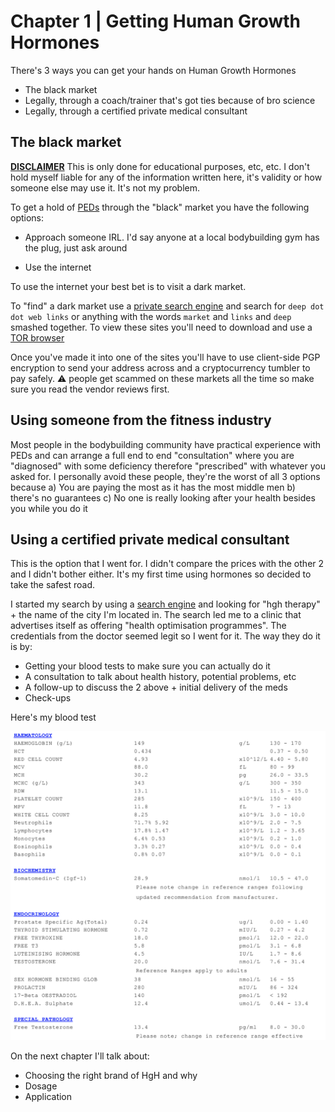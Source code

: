 # Chapter 1 | Getting Human Growth Hormones

There's 3 ways you can get your hands on Human Growth Hormones

- The black market
- Legally, through a coach/trainer that's got ties because of bro science
- Legally, through a certified private medical consultant

## The black market

[**DISCLAIMER**](https://termly.io/resources/templates/disclaimer-template/#disclaimer-templates-samples) This is only done for educational purposes, etc, etc. I don't hold myself liable for any of the information written here, it's validity or how someone else may use it. It's not my problem.

To get a hold of [PEDs](https://en.wikipedia.org/wiki/Performance-enhancing_substance) through the "black" market you have the following options:

- Approach someone IRL. I'd say anyone at a local bodybuilding gym has the plug, just ask around

- Use the internet

To use the internet your best bet is to visit a dark market.

To "find" a dark market use a [private search engine](https://duckduckgo.com/) and search for `deep dot dot web links` or anything with the words `market` and `links` and `deep` smashed together. To view these sites you'll need to download and use a [TOR browser](https://www.torproject.org/)

Once you've made it into one of the sites you'll have to use client-side PGP encryption to send your address across and a cryptocurrency tumbler to pay safely. :warning: people get scammed on these markets all the time so make sure you read the vendor reviews first.

## Using someone from the fitness industry

Most people in the bodybuilding community have practical experience with PEDs and can arrange a full end to end "consultation" where you are "diagnosed" with some deficiency therefore "prescribed" with whatever you asked for. I personally avoid these people, they're the worst of all 3 options because a) You are paying the most as it has the most middle men b) there's no guarantees c) No one is really looking after your health besides you while you do it

## Using a certified private medical consultant

This is the option that I went for. I didn't compare the prices with the other 2 and I didn't bother either. It's my first time using hormones so decided to take the safest road.

I started my search by using a [search engine](https://www.google.com/) and looking for "hgh therapy" + the name of the city I'm located in. The search led me to a clinic that advertises itself as offering "health optimisation programmes". The credentials from the doctor seemed legit so I went for it. The way they do it is by:

- Getting your blood tests to make sure you can actually do it
- A consultation to talk about health history, potential problems, etc
- A follow-up to discuss the 2 above + initial delivery of the meds
- Check-ups

Here's my blood test

![](/blood-tests.png)

On the next chapter I'll talk about:

- Choosing the right brand of HgH and why
- Dosage
- Application


